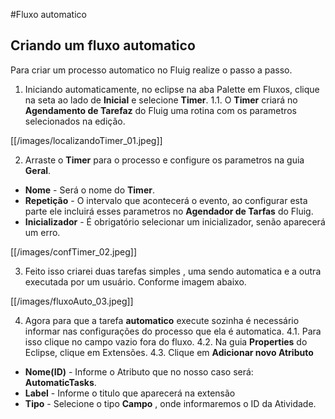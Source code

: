 #Fluxo automatico
## Criando um fluxo automatico

Para criar um processo automatico no Fluig realize o passo a passo.

1. Iniciando automaticamente, no eclipse na aba Palette em Fluxos, clique na seta ao lado de **Inicial** e selecione **Timer**.
1.1. O **Timer** criará no **Agendamento de Tarefaz** do Fluig uma rotina com os parametros selecionados na edição.

[[/images/localizandoTimer_01.jpeg]]

2. Arraste o **Timer** para o processo e configure os parametros na guia **Geral**.
* **Nome** - Será o nome do **Timer**.
* **Repetição** - O intervalo que acontecerá o evento, ao configurar esta parte ele incluirá esses parametros no **Agendador de Tarfas** do Fluig.
* **Inicializador** - É obrigatório selecionar um inicializador, senão aparecerá um erro.

[[/images/confTimer_02.jpeg]]

3. Feito isso criarei duas tarefas simples , uma sendo automatica e a outra executada por um usuário. Conforme imagem abaixo.

[[/images/fluxoAuto_03.jpeg]]

4. Agora para que a tarefa **automatico** execute sozinha é necessário informar nas configurações do processo que ela é automatica.
4.1. Para isso clique no campo vazio fora do fluxo.
4.2. Na guia **Properties** do Eclipse, clique em Extensões.
4.3. Clique em **Adicionar novo Atributo**
* **Nome(ID)** - Informe o Atributo que no nosso caso será: **AutomaticTasks**.
* **Label** - Informe o titulo que aparecerá na extensão
* **Tipo** - Selecione o tipo **Campo** , onde informaremos o ID da Atividade.